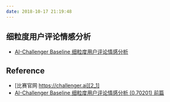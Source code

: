 ```yaml
---
date: 2018-10-17 21:19:48
---
```


## 细粒度用户评论情感分析

- [AI-Challenger Baseline 细粒度用户评论情感分析][2_2]

## Reference

- [比赛官网 https://challenger.ai][2_1]
- [AI-Challenger Baseline 细粒度用户评论情感分析 (0.70201) 前篇][2_1]

[2_1]: https://challenger.ai/competition/fsauor2018
[2_2]: https://zhuanlan.zhihu.com/p/47207009
